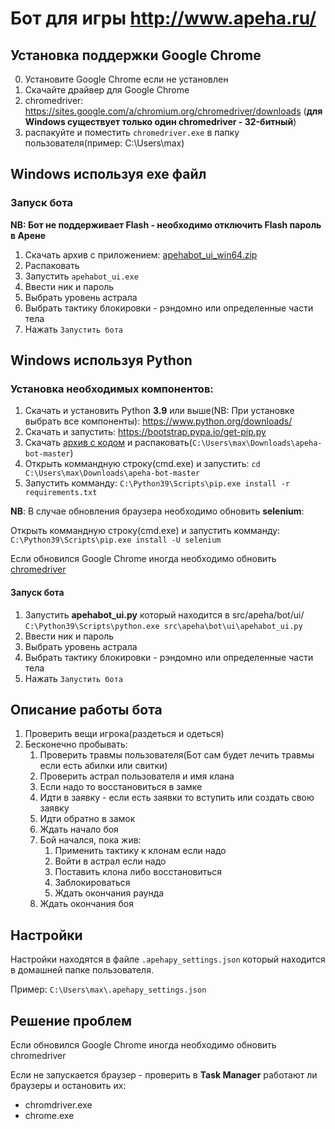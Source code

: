 # Бот для игры http://www.apeha.ru/

## Установка поддержки Google Chrome

0. Установите Google Chrome если не установлен
1. Скачайте драйвер для Google Chrome
2. chromedriver: https://sites.google.com/a/chromium.org/chromedriver/downloads (**для Windows существует только один chromedriver - 32-битный**)
3. распакуйте и поместить `chromedriver.exe` в папку пользователя(пример: C:\Users\max)

## Windows используя exe файл

### Запуск бота

**NB: Бот не поддерживает Flash - необходимо отключить Flash пароль в Арене**

1. Скачать архив с приложением: [apehabot_ui_win64.zip](/build/apehabot_ui_win64.zip)
2. Распаковать
3. Запустить `apehabot_ui.exe`
4. Ввести ник и пароль
5. Выбрать уровень астрала
6. Выбрать тактику блокировки - рэндомно или определенные части тела
7. Нажать `Запустить бота`

## Windows используя Python

### Установка необходимых компонентов:

1. Скачать и установить Python **3.9** или выше(NB: При установке выбрать все компоненты):
   https://www.python.org/downloads/
2. Скачать и запустить:
   https://bootstrap.pypa.io/get-pip.py
3. Скачать [архив с кодом](https://github.com/kirillstrelkov/apeha-bot/archive/master.zip) и распаковать(`C:\Users\max\Downloads\apeha-bot-master`)
4. Открыть коммандную строку(cmd.exe) и запустить:
   `cd C:\Users\max\Downloads\apeha-bot-master`
5. Запустить комманду:
   `C:\Python39\Scripts\pip.exe install -r requirements.txt`

**NB**:
В случае обновления браузера необходимо обновить **selenium**:

Открыть коммандную строку(cmd.exe) и запустить комманду:
`C:\Python39\Scripts\pip.exe install -U selenium`

Если обновился Google Chrome иногда необходимо обновить [chromedriver](https://sites.google.com/a/chromium.org/chromedriver/downloads)

#### Запуск бота

1. Запустить **apehabot_ui.py** который находится в src/apeha/bot/ui/
   `C:\Python39\Scripts\python.exe src\apeha\bot\ui\apehabot_ui.py`
2. Ввести ник и пароль
3. Выбрать уровень астрала
4. Выбрать тактику блокировки - рэндомно или определенные части тела
5. Нажать `Запустить бота`

## Описание работы бота

1. Проверить вещи игрока(раздеться и одеться)
2. Бесконечно пробывать:
   1. Проверить травмы пользователя(Бот сам будет лечить травмы если есть абилки или свитки)
   2. Проверить астрал пользователя и имя клана
   3. Если надо то восстановиться в замке
   4. Идти в заявку - если есть заявки то вступить или создать свою заявку
   5. Идти обратно в замок
   6. Ждать начало боя
   7. Бой начался, пока жив:
      1. Применить тактику к клонам если надо
      2. Войти в астрал если надо
      3. Поставить клона либо восстановиться
      4. Заблокироваться
      5. Ждать окончания раунда
   8. Ждать окончания боя

## Настройки

Настройки находятся в файле `.apehapy_settings.json` который находится в домашней папке пользователя.

Пример: `C:\Users\max\.apehapy_settings.json`

## Решение проблем

Если обновился Google Chrome иногда необходимо обновить chromedriver

Если не запускается браузер - проверить в **Task Manager** работают ли браузеры и остановить их:

- chromdriver.exe
- chrome.exe
